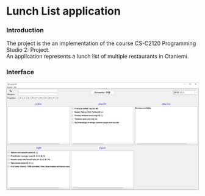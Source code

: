 # Lunch List application
### Introduction
The project is the an implementation of the course CS-C2120 Programming Studio 2: Project.  
An application represents a lunch list of multiple restaurants in Otaniemi.

### Interface
![](img/interface.png)
